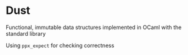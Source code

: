 # Dust

Functional, immutable data structures implemented in OCaml with the standard library

Using `ppx_expect` for checking correctness
